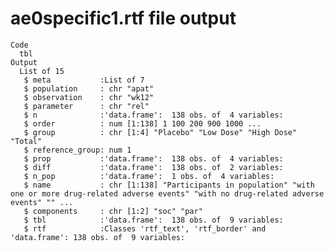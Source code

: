 # ae0specific1.rtf file output

    Code
      tbl
    Output
      List of 15
       $ meta           :List of 7
       $ population     : chr "apat"
       $ observation    : chr "wk12"
       $ parameter      : chr "rel"
       $ n              :'data.frame':	138 obs. of  4 variables:
       $ order          : num [1:138] 1 100 200 900 1000 ...
       $ group          : chr [1:4] "Placebo" "Low Dose" "High Dose" "Total"
       $ reference_group: num 1
       $ prop           :'data.frame':	138 obs. of  4 variables:
       $ diff           :'data.frame':	138 obs. of  2 variables:
       $ n_pop          :'data.frame':	1 obs. of  4 variables:
       $ name           : chr [1:138] "Participants in population" "with one or more drug-related adverse events" "with no drug-related adverse events" "" ...
       $ components     : chr [1:2] "soc" "par"
       $ tbl            :'data.frame':	138 obs. of  9 variables:
       $ rtf            :Classes 'rtf_text', 'rtf_border' and 'data.frame':	138 obs. of  9 variables:

